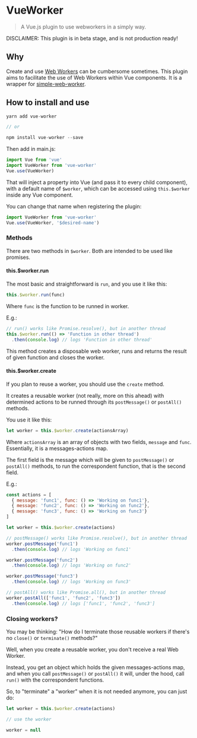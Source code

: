 # VueWorker

> A Vue.js plugin to use webworkers in a simply way.

DISCLAIMER: This plugin is in beta stage, and is not production ready!

## Why

Create and use [Web Workers](https://developer.mozilla.org/en-US/docs/Web/API/Web_Workers_API/Using_web_workers) can be cumbersome sometimes. This plugin aims to facilitate the use of Web Workers within Vue components. It is a wrapper for [simple-web-worker](https://github.com/israelss/simple-web-worker).

## How to install and use

```javascript
yarn add vue-worker

// or

npm install vue-worker --save
```

Then add in main.js:

```javascript
import Vue from 'vue'
import VueWorker from 'vue-worker'
Vue.use(VueWorker)
```

That will inject a property into Vue (and pass it to every child component), with a default name of `$worker`, which can be accessed using `this.$worker` inside any Vue component.

You can change that name when registering the plugin:

```javascript
import VueWorker from 'vue-worker'
Vue.use(VueWorker, '$desired-name')
```

### Methods

There are two methods in `$worker`. Both are intended to be used like promises.

#### this.$worker.run

The most basic and straightforward is `run`, and you use it like this:

```javascript
this.$worker.run(func)
```

Where `func` is the function to be runned in worker.

E.g.:

```javascript
// run() works like Promise.resolve(), but in another thread
this.$worker.run(() => 'Function in other thread')
  .then(console.log) // logs 'Function in other thread'
```

This method creates a disposable web worker, runs and returns the result of given function and closes the worker.

#### this.$worker.create

If you plan to reuse a worker, you should use the `create` method.

It creates a reusable worker (not really, more on this ahead) with determined actions to be runned through its `postMessage()` or `postAll()` methods.

You use it like this:

```javascript
let worker = this.$worker.create(actionsArray)
```

Where `actionsArray` is an array of objects with two fields, `message` and `func`. Essentially, it is a messages-actions map.

The first field is the message which will be given to `postMessage()` or `postAll()` methods, to run the correspondent function, that is the second field.

E.g.:

```javascript
const actions = [
  { message: 'func1', func: () => 'Working on func1'},
  { message: 'func2', func: () => 'Working on func2'},
  { message: 'func3', func: () => 'Working on func3'}
]

let worker = this.$worker.create(actions)

// postMessage() works like Promise.resolve(), but in another thread
worker.postMessage('func1')
  .then(console.log) // logs 'Working on func1'

worker.postMessage('func2')
  .then(console.log) // logs 'Working on func2'

worker.postMessage('func3')
  .then(console.log) // logs 'Working on func3'

// postAll() works like Promise.all(), but in another thread
worker.postAll(['func1', 'func2', 'func3'])
  .then(console.log) // logs ['func1', 'func2', 'func3']
```

### Closing workers?

You may be thinking: "How do I terminate those reusable workers if there's no `close()` or `terminate()` methods?"

Well, when you create a reusable worker, you don't receive a real Web Worker.

Instead, you get an object which holds the given messages-actions map, and when you call `postMessage()` or `postAll()` it will, under the hood, call `run()` with the correspondent functions.

So, to "terminate" a "worker" when it is not needed anymore, you can just do:

```javascript
let worker = this.$worker.create(actions)

// use the worker

worker = null
```
